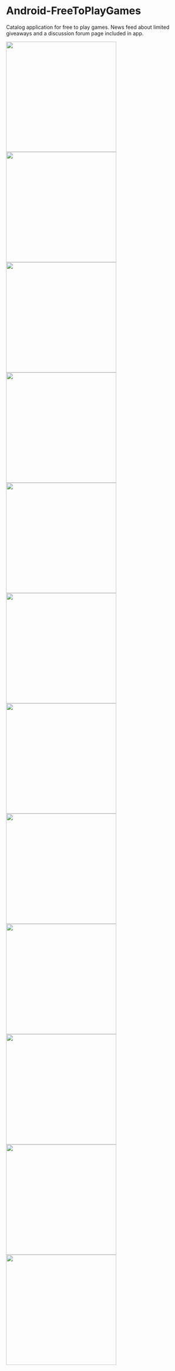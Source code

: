 # Android-FreeToPlayGames
Catalog application for free to play games. News feed about limited giveaways and a discussion forum page included in app.

<img src="https://user-images.githubusercontent.com/64427438/149587777-fbec8d18-8989-4941-a9c9-d6c73561bca9.png" width="300">  <img src="https://user-images.githubusercontent.com/64427438/149588426-dd8a4d92-8cf6-405e-80f3-221be2214f64.png" width="300"> 
<img src="https://user-images.githubusercontent.com/64427438/149611627-b4929380-ae7c-4d38-9b7d-4e9698fa4dab.png" width="300">  <img src="https://user-images.githubusercontent.com/64427438/149611678-0495b352-2f31-45a5-934e-2a7866105283.png" width="300">
<img src="https://user-images.githubusercontent.com/64427438/149611703-176c63eb-6529-4989-ba08-407e00d6a054.png" width="300">  <img src="https://user-images.githubusercontent.com/64427438/149611708-436bf813-e422-4fb2-8b37-78cdec158cf5.png" width="300">
<img src="https://user-images.githubusercontent.com/64427438/149611779-bf6bcc1c-620a-44bc-a4d3-88a4fca10009.png" width="300">  <img src="https://user-images.githubusercontent.com/64427438/149611781-9c2cf6e6-d140-4230-ba04-3d80c7262849.png" width="300">
<img src="https://user-images.githubusercontent.com/64427438/149611731-50649dff-39a5-4f1d-90eb-47fec4e77842.png" width="300">  <img src="https://user-images.githubusercontent.com/64427438/149611737-17bd4195-f282-40c7-8f2e-52aa807550cb.png" width="300">
<img src="https://user-images.githubusercontent.com/64427438/149611752-baee7263-aeb2-43ab-9eea-32701cedd1b1.png" width="300">  <img src="https://user-images.githubusercontent.com/64427438/149611754-a93deecd-7154-4fb9-ab7f-ea4a07fe138f.png" width="300">

